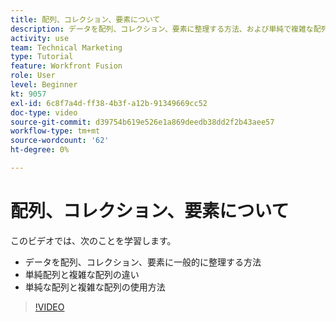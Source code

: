 ```yaml
---
title: 配列、コレクション、要素について
description: データを配列、コレクション、要素に整理する方法、および単純で複雑な配列の操作方法については、 [!DNL Adobe Workfront Fusion].
activity: use
team: Technical Marketing
type: Tutorial
feature: Workfront Fusion
role: User
level: Beginner
kt: 9057
exl-id: 6c8f7a4d-ff38-4b3f-a12b-91349669cc52
doc-type: video
source-git-commit: d39754b619e526e1a869deedb38dd2f2b43aee57
workflow-type: tm+mt
source-wordcount: '62'
ht-degree: 0%

---
```


# 配列、コレクション、要素について

このビデオでは、次のことを学習します。

* データを配列、コレクション、要素に一般的に整理する方法
* 単純配列と複雑な配列の違い
* 単純な配列と複雑な配列の使用方法

>[!VIDEO](https://video.tv.adobe.com/v/335298/?quality=12)
